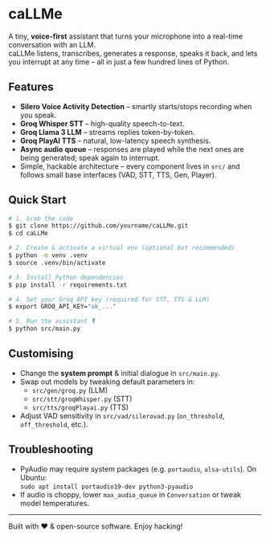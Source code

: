 # caLLMe

A tiny, **voice-first** assistant that turns your microphone into a real-time conversation with an LLM.  
caLLMe listens, transcribes, generates a response, speaks it back, and lets you interrupt at any time – all in just a few hundred lines of Python.

## Features

* **Silero Voice Activity Detection** – smartly starts/stops recording when you speak.
* **Groq Whisper STT** – high-quality speech-to-text.
* **Groq Llama 3 LLM** – streams replies token-by-token.
* **Groq PlayAI TTS** – natural, low-latency speech synthesis.
* **Async audio queue** – responses are played while the next ones are being generated; speak again to interrupt.
* Simple, hackable architecture – every component lives in `src/` and follows small base interfaces (VAD, STT, TTS, Gen, Player).

## Quick Start

```bash
# 1. Grab the code
$ git clone https://github.com/yourname/caLLMe.git
$ cd caLLMe

# 2. Create & activate a virtual env (optional but recommended)
$ python -m venv .venv
$ source .venv/bin/activate

# 3. Install Python dependencies
$ pip install -r requirements.txt

# 4. Set your Groq API key (required for STT, TTS & LLM)
$ export GROQ_API_KEY="sk_..."

# 5. Run the assistant 🎙️
$ python src/main.py
```

## Customising

* Change the **system prompt** & initial dialogue in `src/main.py`.
* Swap out models by tweaking default parameters in:
  * `src/gen/groq.py` (LLM)
  * `src/stt/groqWhisper.py` (STT)
  * `src/tts/groqPlayai.py` (TTS)
* Adjust VAD sensitivity in `src/vad/silerovad.py` (`on_threshold`, `off_threshold`, etc.).

## Troubleshooting

* PyAudio may require system packages (e.g. `portaudio`, `alsa-utils`). On Ubuntu:  
  `sudo apt install portaudio19-dev python3-pyaudio`
* If audio is choppy, lower `max_audio_queue` in `Conversation` or tweak model temperatures.

---

Built with ❤️ & open-source software. Enjoy hacking! 